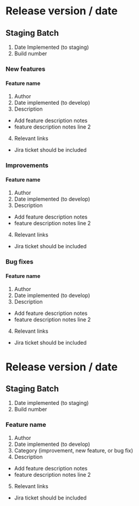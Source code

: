 # Release version / date

## Staging Batch
1. Date Implemented (to staging)
2. Build number

### New features

#### Feature name
1. Author
2. Date implemented (to develop)
3. Description
- Add feature description notes
- feature description notes line 2
4. Relevant links
- Jira ticket should be included


### Improvements

#### Feature name
1. Author
2. Date implemented (to develop)
3. Description
- Add feature description notes
- feature description notes line 2
4. Relevant links
- Jira ticket should be included

### Bug fixes

#### Feature name
1. Author
2. Date implemented (to develop)
3. Description
- Add feature description notes
- feature description notes line 2
4. Relevant links
- Jira ticket should be included



# Release version / date

## Staging Batch
1. Date implemented (to staging)
2. Build number

### Feature name
1. Author
2. Date implemented (to develop)
3. Category (improvement, new feature, or bug fix)
4. Description
- Add feature description notes
- feature description notes line 2
5. Relevant links
- Jira ticket should be included
